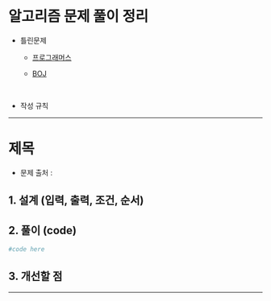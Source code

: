 # 알고리즘 문제 풀이 정리

- 틀린문제
    - [프로그래머스](https://github.com/jihoGit/Algorithm/blob/main/programmers/%ED%8B%80%EB%A6%B0%EB%AC%B8%EC%A0%9C.md)

    - [BOJ](https://github.com/jihoGit/Algorithm/blob/main/BOJ/%ED%8B%80%EB%A6%B0%EB%AC%B8%EC%A0%9C.md)

&nbsp;    

- 작성 규칙

---
# 제목

- 문제 출처 : 

## 1. 설계 (입력, 출력, 조건, 순서)

## 2. 풀이 (code)
```python
#code here
```

## 3. 개선할 점
---


